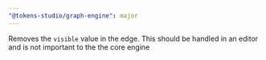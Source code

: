 ```yaml
---
"@tokens-studio/graph-engine": major
---
```


Removes the `visible` value in the edge. This should be handled in an editor and is not important to the the core engine
